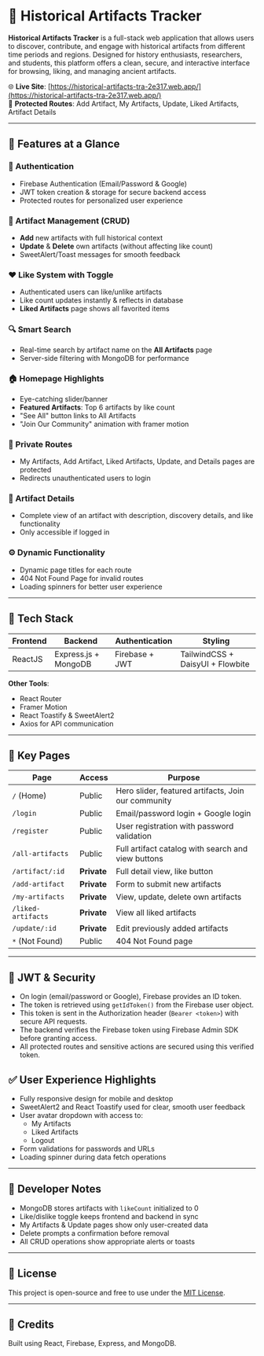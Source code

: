 # 🏺 Historical Artifacts Tracker

**Historical Artifacts Tracker** is a full-stack web application that allows users to discover, contribute, and engage with historical artifacts from different time periods and regions. Designed for history enthusiasts, researchers, and students, this platform offers a clean, secure, and interactive interface for browsing, liking, and managing ancient artifacts.

🌐 **Live Site**: [https://historical-artifacts-tra-2e317.web.app/](https://historical-artifacts-tra-2e317.web.app/)  
🔐 **Protected Routes**: Add Artifact, My Artifacts, Update, Liked Artifacts, Artifact Details

---

## 🚀 Features at a Glance

### 👤 Authentication

- Firebase Authentication (Email/Password & Google)
- JWT token creation & storage for secure backend access
- Protected routes for personalized user experience

### 🧾 Artifact Management (CRUD)

- **Add** new artifacts with full historical context
- **Update** & **Delete** own artifacts (without affecting like count)
- SweetAlert/Toast messages for smooth feedback

### ❤️ Like System with Toggle

- Authenticated users can like/unlike artifacts
- Like count updates instantly & reflects in database
- **Liked Artifacts** page shows all favorited items

### 🔍 Smart Search

- Real-time search by artifact name on the **All Artifacts** page
- Server-side filtering with MongoDB for performance

### 🏠 Homepage Highlights

- Eye-catching slider/banner
- **Featured Artifacts**: Top 6 artifacts by like count
- "See All" button links to All Artifacts
- "Join Our Community" animation with framer motion

### 🔐 Private Routes

- My Artifacts, Add Artifact, Liked Artifacts, Update, and Details pages are protected
- Redirects unauthenticated users to login

### 📄 Artifact Details

- Complete view of an artifact with description, discovery details, and like functionality
- Only accessible if logged in

### ⚙️ Dynamic Functionality

- Dynamic page titles for each route
- 404 Not Found Page for invalid routes
- Loading spinners for better user experience

---

## 🧪 Tech Stack

| Frontend | Backend              | Authentication | Styling                          |
| -------- | -------------------- | -------------- | -------------------------------- |
| ReactJS  | Express.js + MongoDB | Firebase + JWT | TailwindCSS + DaisyUI + Flowbite |

**Other Tools**:

- React Router
- Framer Motion
- React Toastify & SweetAlert2
- Axios for API communication

---

## 🧩 Key Pages

| Page               | Access      | Purpose                                             |
| ------------------ | ----------- | --------------------------------------------------- |
| `/` (Home)         | Public      | Hero slider, featured artifacts, Join our community |
| `/login`           | Public      | Email/password login + Google login                 |
| `/register`        | Public      | User registration with password validation          |
| `/all-artifacts`   | Public      | Full artifact catalog with search and view buttons  |
| `/artifact/:id`    | **Private** | Full detail view, like button                       |
| `/add-artifact`    | **Private** | Form to submit new artifacts                        |
| `/my-artifacts`    | **Private** | View, update, delete own artifacts                  |
| `/liked-artifacts` | **Private** | View all liked artifacts                            |
| `/update/:id`      | **Private** | Edit previously added artifacts                     |
| `*` (Not Found)    | Public      | 404 Not Found page                                  |

---

## 🔐 JWT & Security

- On login (email/password or Google), Firebase provides an ID token.
- The token is retrieved using `getIdToken()` from the Firebase user object.
- This token is sent in the Authorization header (`Bearer <token>`) with secure API requests.
- The backend verifies the Firebase token using Firebase Admin SDK before granting access.
- All protected routes and sensitive actions are secured using this verified token.

## ✅ User Experience Highlights

- Fully responsive design for mobile and desktop
- SweetAlert2 and React Toastify used for clear, smooth user feedback
- User avatar dropdown with access to:
  - My Artifacts
  - Liked Artifacts
  - Logout
- Form validations for passwords and URLs
- Loading spinner during data fetch operations

---

## 📌 Developer Notes

- MongoDB stores artifacts with `likeCount` initialized to 0
- Like/dislike toggle keeps frontend and backend in sync
- My Artifacts & Update pages show only user-created data
- Delete prompts a confirmation before removal
- All CRUD operations show appropriate alerts or toasts

---

## 📄 License

This project is open-source and free to use under the [MIT License](LICENSE).

---

## 📝 Credits

Built using React, Firebase, Express, and MongoDB.
